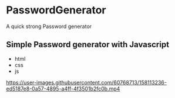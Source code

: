# PasswordGenerator
A quick strong Password generator


## Simple Password generator with Javascript

- html
- css
- js


https://user-images.githubusercontent.com/60768713/158113236-ed5187e8-0a57-4895-a4ff-4f3501b2fc0b.mp4

